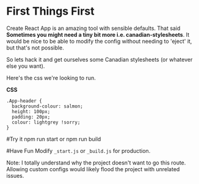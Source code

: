 # First Things First

Create React App is an amazing tool with sensible defaults.  That said **Sometimes you might need a tiny bit more i.e. canadian-stylesheets**. It would be nice to be able to modify the config without needing to 'eject' it, but that's not possible.  

So lets hack it and get ourselves some Canadian stylesheets (or whatever else you want).

Here's the css we're looking to run.

**CSS**
```
.App-header {
  background-colour: salmon;
  height: 100px;
  padding: 20px;
  colour: lightgrey !sorry;
}
```

#Try it
npm run start or npm run build

#Have Fun
Modify `_start.js` or `_build.js` for production.

Note: I totally understand why the project doesn't want to go this route.  Allowing custom configs would likely flood the project with unrelated issues.
